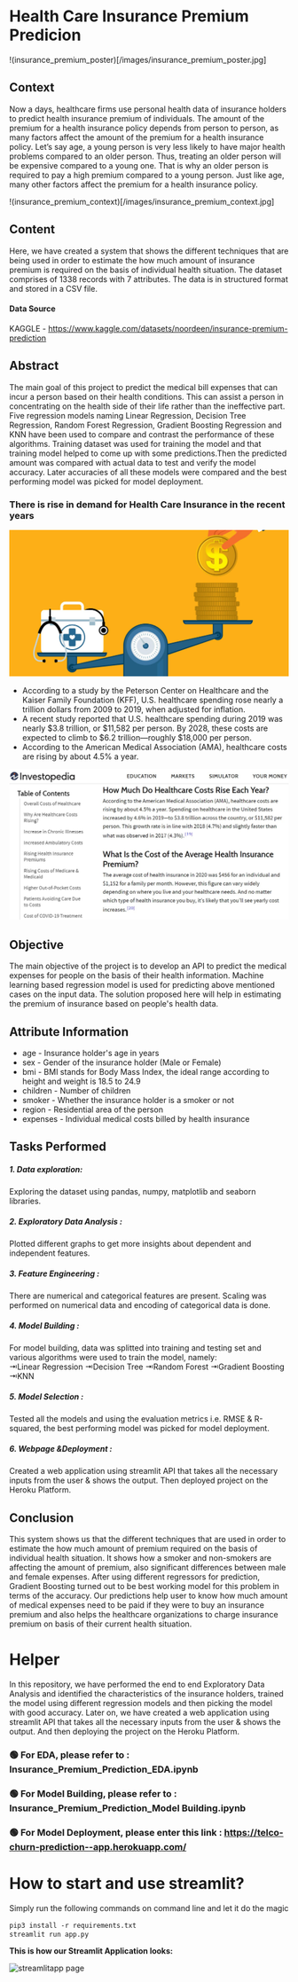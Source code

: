 # Health Care Insurance Premium Predicion

!(insurance_premium_poster)[/images/insurance_premium_poster.jpg]

## Context
Now a days, healthcare firms use personal health data of insurance holders to predict health insurance premium of individuals. The amount of the premium for a health insurance policy depends from person to person, as many factors affect the amount of the premium for a health insurance policy. Let’s say age, a young person is very less likely to have major health problems compared to an older person. Thus, treating an older person will be expensive compared to a young one. That is why an older person is required to pay a high premium compared to a young person. Just like age, many other factors affect the premium for a health insurance policy.

!(insurance_premium_context)[/images/insurance_premium_context.jpg]

## Content
Here, we have created a system that shows the different techniques that are being used in order to estimate the how much amount of insurance premium is required on the basis of individual health situation. The dataset comprises of 1338 records with 7 attributes. The data is in structured format and stored in a CSV file. 

#### Data Source
KAGGLE - https://www.kaggle.com/datasets/noordeen/insurance-premium-prediction

## Abstract
The main goal of this project to predict the medical bill expenses that can incur a person based on their health conditions. This can assist a person in concentrating on the health side of their life rather than the ineffective part. Five regression models naming Linear Regression, Decision Tree Regression, Random Forest Regression, Gradient Boosting Regression and KNN have been used to compare and contrast the performance of these algorithms. Training dataset was used for training the model and that training model helped to come up with some predictions.Then the predicted amount was compared with actual data to test and verify the model accuracy. Later accuracies of all these models were compared and the best performing model was picked for model deployment.

### There is rise in demand for Health Care Insurance in the recent years

![rise in demand for insurance premium](/images/rising_demand.jpg)

- According to a study by the Peterson Center on Healthcare and the Kaiser Family Foundation (KFF), U.S. healthcare spending rose nearly a trillion dollars from 2009 to 2019, when adjusted for inflation.
- A recent study reported that U.S. healthcare spending during 2019 was nearly $3.8 trillion, or $11,582 per person. By 2028, these costs are expected to climb to $6.2 trillion—roughly $18,000 per person.
- According to the American Medical Association (AMA), healthcare costs are rising by about 4.5% a year.

![Investopedia page](/images/rising_cost_insurance.jpg)

## Objective
The main objective of the project is to develop an API to predict the medical expenses for people on the basis of their health information. Machine learning based regression model is used for predicting above mentioned cases on the input data. The solution proposed here will help in estimating the premium of insurance based on people's health data.

## Attribute Information
- age - Insurance holder's age in years
- sex - Gender of the insurance holder (Male or Female)
- bmi - BMI stands for Body Mass Index, the ideal range according to height and weight is 18.5 to 24.9
- children - Number of children
- smoker - Whether the insurance holder is a smoker or not
- region - Residential area of the person
- expenses - Individual medical costs billed by health insurance

## Tasks Performed
##### 1. Data exploration: 
Exploring the dataset using pandas, numpy, matplotlib and seaborn libraries.

##### 2. Exploratory Data Analysis : 
Plotted different graphs to get more insights about dependent and independent features.

##### 3. Feature Engineering : 
There are numerical and categorical features are present. Scaling was performed on numerical data and encoding of categorical data is done.

##### 4. Model Building : 
For model building, data was splitted into training and testing set and various algorithms were used to train the model, namely:<br>
    ⇥Linear Regression
    ⇥Decision Tree
 	⇥Random Forest
 	⇥Gradient Boosting
 	⇥KNN

##### 5. Model Selection : 
Tested all the models and using the evaluation metrics i.e. RMSE & R-squared, the best performing model was picked for model deployment.

##### 6. Webpage &Deployment : 
Created a web application using streamlit API that takes all the necessary inputs from the user & shows the output. Then deployed project on the Heroku Platform.

## Conclusion
This system shows us that the different techniques that are used in order to estimate the how much amount of premium required on the basis of individual health situation. It shows how a smoker and non-smokers are affecting the amount of premium, also significant differences between male and female expenses. After using different regressors for prediction, Gradient Boosting turned out to be best working model for this problem in terms of the accuracy. Our predictions help user to know how much amount of medical expenses need to be paid if they were to buy an insurance premium and also helps the healthcare organizations to charge insurance premium on basis of their current health situation.

# Helper
In this repository, we have performed the end to end Exploratory Data Analysis and identified the characteristics of the insurance holders, trained the model using different regression models and then picking the model with good accuracy. Later on, we have created a web application using streamlit API that takes all the necessary inputs from the user & shows the output. And then deploying the project on the Heroku Platform.

### 🟢 For EDA, please refer to : Insurance_Premium_Prediction_EDA.ipynb
### 🟢 For Model Building, please refer to : Insurance_Premium_Prediction_Model Building.ipynb
### 🟢 For Model Deployment, please enter this link : https://telco-churn-prediction--app.herokuapp.com/

# How to start and use streamlit?

Simply run the following commands on command line and let it do the magic
```
pip3 install -r requirements.txt
streamlit run app.py
```

__This is how our Streamlit Application looks:__

![streamlitapp page](/images/app1.jpg)